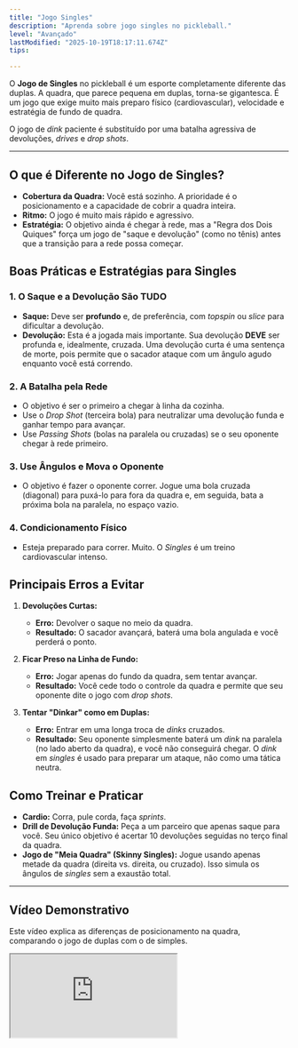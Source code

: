 ```yaml
---
title: "Jogo Singles"
description: "Aprenda sobre jogo singles no pickleball."
level: "Avançado"
lastModified: "2025-10-19T18:17:11.674Z"
tips:

---
```


O **Jogo de Singles** no pickleball é um esporte completamente diferente das duplas. A quadra, que parece pequena em duplas, torna-se gigantesca. É um jogo que exige muito mais preparo físico (cardiovascular), velocidade e estratégia de fundo de quadra.

O jogo de *dink* paciente é substituído por uma batalha agressiva de devoluções, *drives* e *drop shots*.

---

## O que é Diferente no Jogo de Singles?

* **Cobertura da Quadra:** Você está sozinho. A prioridade é o posicionamento e a capacidade de cobrir a quadra inteira.
* **Ritmo:** O jogo é muito mais rápido e agressivo.
* **Estratégia:** O objetivo ainda é chegar à rede, mas a "Regra dos Dois Quiques" força um jogo de "saque e devolução" (como no tênis) antes que a transição para a rede possa começar.

## Boas Práticas e Estratégias para Singles

### 1. O Saque e a Devolução São TUDO
* **Saque:** Deve ser **profundo** e, de preferência, com *topspin* ou *slice* para dificultar a devolução.
* **Devolução:** Esta é a jogada mais importante. Sua devolução **DEVE** ser profunda e, idealmente, cruzada. Uma devolução curta é uma sentença de morte, pois permite que o sacador ataque com um ângulo agudo enquanto você está correndo.

### 2. A Batalha pela Rede
* O objetivo é ser o primeiro a chegar à linha da cozinha.
* Use o *Drop Shot* (terceira bola) para neutralizar uma devolução funda e ganhar tempo para avançar.
* Use *Passing Shots* (bolas na paralela ou cruzadas) se o seu oponente chegar à rede primeiro.

### 3. Use Ângulos e Mova o Oponente
* O objetivo é fazer o oponente correr. Jogue uma bola cruzada (diagonal) para puxá-lo para fora da quadra e, em seguida, bata a próxima bola na paralela, no espaço vazio.

### 4. Condicionamento Físico
* Esteja preparado para correr. Muito. O *Singles* é um treino cardiovascular intenso.

## Principais Erros a Evitar

1.  **Devoluções Curtas:**
    * **Erro:** Devolver o saque no meio da quadra.
    * **Resultado:** O sacador avançará, baterá uma bola angulada e você perderá o ponto.

2.  **Ficar Preso na Linha de Fundo:**
    * **Erro:** Jogar apenas do fundo da quadra, sem tentar avançar.
    * **Resultado:** Você cede todo o controle da quadra e permite que seu oponente dite o jogo com *drop shots*.

3.  **Tentar "Dinkar" como em Duplas:**
    * **Erro:** Entrar em uma longa troca de *dinks* cruzados.
    * **Resultado:** Seu oponente simplesmente baterá um *dink* na paralela (no lado aberto da quadra), e você não conseguirá chegar. O *dink* em *singles* é usado para preparar um ataque, não como uma tática neutra.

## Como Treinar e Praticar

* **Cardio:** Corra, pule corda, faça *sprints*.
* **Drill de Devolução Funda:** Peça a um parceiro que apenas saque para você. Seu único objetivo é acertar 10 devoluções seguidas no terço final da quadra.
* **Jogo de "Meia Quadra" (Skinny Singles):** Jogue usando apenas metade da quadra (direita vs. direita, ou cruzado). Isso simula os ângulos de *singles* sem a exaustão total.

---

## Vídeo Demonstrativo

Este vídeo explica as diferenças de posicionamento na quadra, comparando o jogo de duplas com o de simples.

<div class="youtube-video">
  <iframe 
    src="https://www.youtube.com/embed/vD-M_4IDX-0?rel=0&modestbranding=1&fs=1&cc_load_policy=1" 
    title="Pickleball Posicionamento em quadra na dupla e na simples (YouTube)" 
    allow="accelerometer; autoplay; clipboard-write; encrypted-media; gyroscope; picture-in-picture" 
    allowfullscreen>
  </iframe>
</div>
